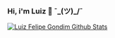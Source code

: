 ### Hi, i'm Luiz 👋 ¯\_(ツ)_/¯ 

<a href="https://github.com/LuizFelipeGondim">
 <img align="center" src="https://github-readme-stats.anuraghazra1.vercel.app/api?username=LuizFelipeGondim&show_icons=true&theme=dark&line_height=27" alt="Luiz Felipe Gondim Github Stats"/>
</a>

<!--
**LuizFelipeGondim/LuizFelipeGondim** is a ✨ _special_ ✨ repository because its `README.md` (this file) appears on your GitHub profile.

Here are some ideas to get you started:

- 🔭 I’m currently working on ...
- 🌱 I’m currently learning ...
- 👯 I’m looking to collaborate on ...
- 🤔 I’m looking for help with ...
- 💬 Ask me about ...
- 📫 How to reach me: ...
- 😄 Pronouns: ...
- ⚡ Fun fact: ...
-->
